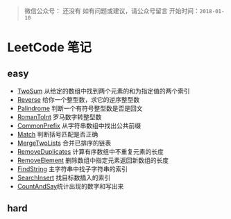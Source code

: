 >微信公众号： 还没有
如有问题或建议，请公众号留言
开始时间：`2018-01-10`


# LeetCode 笔记
## easy
- [TwoSum](https://github.com/Boom618/LeetCode/blob/f82a3304179b1d28f5f906129686afa7a8ee027a/src/easy/TwoSum.java) 从给定的数组中找到两个元素的和为指定值的两个索引
- [Reverse](https://github.com/Boom618/LeetCode/blob/f82a3304179b1d28f5f906129686afa7a8ee027a/src/easy/Reverse.java) 给你一个整型数，求它的逆序整型数
- [Palindrome](https://github.com/Boom618/LeetCode/blob/f82a3304179b1d28f5f906129686afa7a8ee027a/src/easy/Palindrome.java) 判断一个有符号整型数是否是回文
- [RomanToInt](https://github.com/Boom618/LeetCode/blob/f82a3304179b1d28f5f906129686afa7a8ee027a/src/easy/RomanToInt.java) 罗马数字转整型数
- [CommonPrefix](https://github.com/Boom618/LeetCode/blob/f82a3304179b1d28f5f906129686afa7a8ee027a/src/easy/CommonPrefix.java) 从字符串数组中找出公共前缀
- [Match](https://github.com/Boom618/LeetCode/blob/f82a3304179b1d28f5f906129686afa7a8ee027a/src/easy/Match.java)  判断括号匹配是否正确
- [MergeTwoLists](https://github.com/Boom618/LeetCode/blob/f82a3304179b1d28f5f906129686afa7a8ee027a/src/easy/MergeTwoLists.java) 合并已排序的链表
- [RemoveDuplicates](https://github.com/Boom618/LeetCode/blob/f82a3304179b1d28f5f906129686afa7a8ee027a/src/easy/RemoveDuplicates.java) 计算有序数组中不重复元素的长度
- [RemoveElement](https://github.com/Boom618/LeetCode/blob/f82a3304179b1d28f5f906129686afa7a8ee027a/src/easy/RemoveElement.java) 删除数组中指定元素返回新数组的长度
- [FindString](https://github.com/Boom618/LeetCode/blob/f82a3304179b1d28f5f906129686afa7a8ee027a/src/easy/FindString.java) 主字符串中找子字符串的索引
- [SearchInsert](https://github.com/Boom618/LeetCode/blob/9fd66bfc81e8a3aea975ad017cf43f0b384d35c3/src/easy/SearchInsert.java) 找目标数插入的索引
- [CountAndSay]()统计出现的数字和写出来
## hard